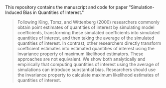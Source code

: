 This repository contains the manuscript and code for paper "Simulation-Induced Bias in Quantities of Interest."


> Following King, Tomz, and Wittenberg (2000) researchers commonly obtain point estimates of quantities of interest by simulating model coefficients, transforming these simulated coefficients into simulated quantities of interest, and then taking the average of the simulated quantities of interest. In contrast, other researchers directly transform coefficient estimates into estimated quantities of interest using the invariance property of maximum likelihood estimators. These approaches are not equivalent. We show both analytically and empirically that computing quantities of interest using the average of simulations can introduce substantial bias. Researchers should use the invariance property to calculate maximum likelihood estimates of quantities of interest.